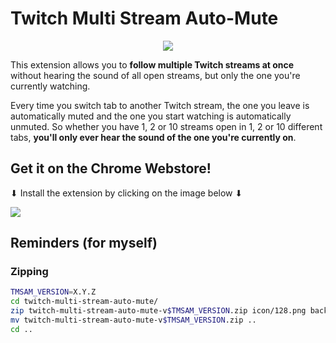 # Twitch Multi Stream Auto-Mute

<p align="center">
  <img src="https://lh3.googleusercontent.com/tvJSaRK1zE6ENFFr0Ug8ysexIOfnjuIJdhNvMNRTPszsf-OoHdkKd_sdsBrsrh1WebkG-w54zACXgzZ5WcjWJLET=w640-h400-e365-rj-sc0x00ffffff">
</center>

This extension allows you to **follow multiple Twitch streams at once** without hearing the sound of all open streams, but only the one you're currently watching.

Every time you switch tab to another Twitch stream, the one you leave is automatically muted and the one you start watching is automatically unmuted. So whether you have 1, 2 or 10 streams open in 1, 2 or 10 different tabs, **you'll only ever hear the sound of the one you're currently on**.

## Get it on the Chrome Webstore!

⬇ Install the extension by clicking on the image below ⬇

[![](https://storage.googleapis.com/chrome-gcs-uploader.appspot.com/image/WlD8wC6g8khYWPJUsQceQkhXSlv1/tbyBjqi7Zu733AAKA5n4.png)](https://chrome.google.com/webstore/detail/twitch-multi-stream-auto/dnjockganjfnlkfengbekkkbplpfpold)

## Reminders (for myself)

### Zipping

```bash
TMSAM_VERSION=X.Y.Z
cd twitch-multi-stream-auto-mute/
zip twitch-multi-stream-auto-mute-v$TMSAM_VERSION.zip icon/128.png background-service-worker.js content-script.js manifest.json
mv twitch-multi-stream-auto-mute-v$TMSAM_VERSION.zip ..
cd ..
```
